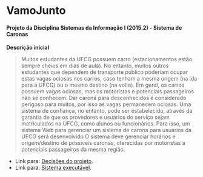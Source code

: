 # VamoJunto

#### Projeto da Disciplina Sistemas da Informação I (2015.2) - Sistema de Caronas

**Descrição inicial**

> Muitos estudantes da UFCG possuem carro (estacionamentos estão sempre cheios em dias de aula). No entanto, muitos outros estudantes que dependem de transporte público poderiam ocupar estas vagas ociosas nos carros, caso tenham a mesma origem (na ida para a UFCG) ou o mesmo destino (na volta). Em geral, os carros possuem vagas ociosas, mas os motoristas e potenciais passageiros não se conhecem. Dar carona para desconhecidos é considerado perigoso para muitos, por isso as vagas permanecem ociosas. Uma sistema de confiança, no entanto, pode ser estabelecido, através da garantia de que os provedores e usuários do serviço sejam matriculados na UFCG, como alunos ou funcionários. Para isso, um sistema Web para gerenciar um sistema de carona para usuários da UFCG será desenvolvido O sistema deve gerenciar horários e origem/destino de possíveis caronas, oferecidas por motoristas a potenciais passageiros da mesma região.

* Link para: [Decisões do projeto](https://docs.google.com/document/d/1Qh1tkuF33GQ1EwRWLX-3tyMdj6ww3vAJEpEnysub7ZE/edit?pref=2&pli=1).
* Link para: [Sistema executável](https://vamojunto.herokuapp.com/).
